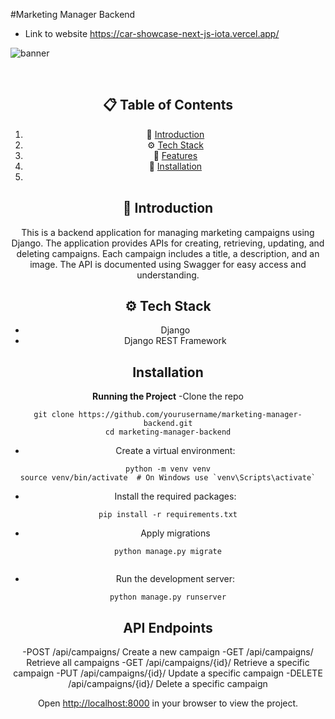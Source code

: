 #Marketing Manager Backend
 - Link to website   <a>https://car-showcase-next-js-iota.vercel.app/</a>

![banner](https://imgur.com/2d0AFmP,png)
<div align="center">
  <br />

## 📋 <a name="table">Table of Contents</a>

1. 🤖 [Introduction](#introduction)
2. ⚙️ [Tech Stack](#tech-stack)
3. 🔋 [Features](#features)
4. 🤸 [Installation](#quick-start)
5. 


## <a name="introduction">🤖 Introduction</a>
This is a backend application for managing marketing campaigns using Django. The application provides APIs for creating, retrieving, updating, and deleting campaigns. Each campaign includes a title, a description, and an image. The API is documented using Swagger for easy access and understanding.

## <a name="tech-stack">⚙️ Tech Stack</a>
- Django
- Django REST Framework

## Installation
**Running the Project**
-Clone the repo
```
git clone https://github.com/yourusername/marketing-manager-backend.git
cd marketing-manager-backend

```

- Create a virtual environment:
```
python -m venv venv
source venv/bin/activate  # On Windows use `venv\Scripts\activate`

```

- Install the required packages:
```
pip install -r requirements.txt

```

- Apply migrations
```
python manage.py migrate


```

- Run the development server:
```
python manage.py runserver

```

## API Endpoints
-POST	/api/campaigns/	Create a new campaign
-GET	/api/campaigns/	Retrieve all campaigns
-GET	/api/campaigns/{id}/	Retrieve a specific campaign
-PUT	/api/campaigns/{id}/	Update a specific campaign
-DELETE	/api/campaigns/{id}/	Delete a specific campaign

Open [http://localhost:8000](http://localhost:8000) in your browser to view the project.

  
